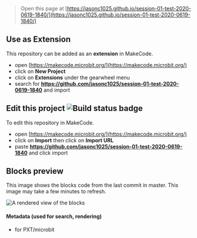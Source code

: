 
> Open this page at [https://jasonc1025.github.io/session-01-test-2020-0619-1840/](https://jasonc1025.github.io/session-01-test-2020-0619-1840/)

## Use as Extension

This repository can be added as an **extension** in MakeCode.

* open [https://makecode.microbit.org/](https://makecode.microbit.org/)
* click on **New Project**
* click on **Extensions** under the gearwheel menu
* search for **https://github.com/jasonc1025/session-01-test-2020-0619-1840** and import

## Edit this project ![Build status badge](https://github.com/jasonc1025/session-01-test-2020-0619-1840/workflows/MakeCode/badge.svg)

To edit this repository in MakeCode.

* open [https://makecode.microbit.org/](https://makecode.microbit.org/)
* click on **Import** then click on **Import URL**
* paste **https://github.com/jasonc1025/session-01-test-2020-0619-1840** and click import

## Blocks preview

This image shows the blocks code from the last commit in master.
This image may take a few minutes to refresh.

![A rendered view of the blocks](https://github.com/jasonc1025/session-01-test-2020-0619-1840/raw/master/.github/makecode/blocks.png)

#### Metadata (used for search, rendering)

* for PXT/microbit
<script src="https://makecode.com/gh-pages-embed.js"></script><script>makeCodeRender("{{ site.makecode.home_url }}", "{{ site.github.owner_name }}/{{ site.github.repository_name }}");</script>
